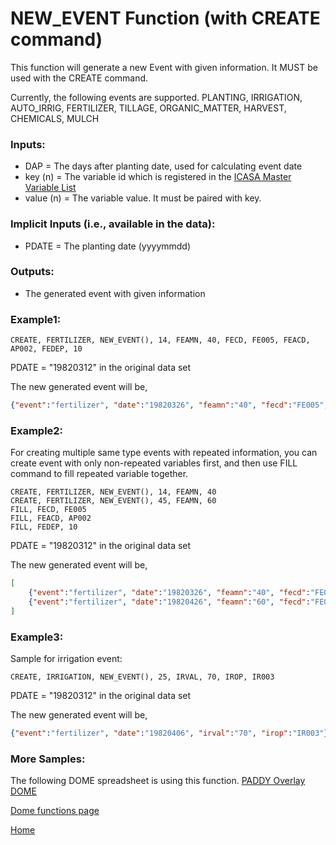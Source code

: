 # NEW_EVENT Function (with CREATE command)

This function will generate a new Event with given information. It MUST be used with the CREATE command.

Currently, the following events are supported.
PLANTING, IRRIGATION, AUTO_IRRIG, FERTILIZER, TILLAGE, ORGANIC_MATTER, HARVEST, CHEMICALS, MULCH

### Inputs:
* DAP = The days after planting date, used for calculating event date
* key (n) = The variable id which is registered in the [ICASA Master Variable List](https://docs.google.com/spreadsheets/d/1MYx1ukUsCAM1pcixbVQSu49NU-LfXg-Dtt-ncLBzGAM/pub)
* value (n) = The variable value. It must be paired with key.

### Implicit Inputs (i.e., available in the data):
* PDATE = The planting date (yyyymmdd)

### Outputs:
* The generated event with given information

### Example1:
```
CREATE, FERTILIZER, NEW_EVENT(), 14, FEAMN, 40, FECD, FE005, FEACD, AP002, FEDEP, 10
```
PDATE = "19820312" in the original data set

The new generated event will be,
```JSON
{"event":"fertilizer", "date":"19820326", "feamn":"40", "fecd":"FE005", "feacd":"AP002", "fedep":"10"}
```

### Example2:

For creating multiple same type events with repeated information, you can create event with only non-repeated variables first, and then use FILL command to fill repeated variable together.
```
CREATE, FERTILIZER, NEW_EVENT(), 14, FEAMN, 40
CREATE, FERTILIZER, NEW_EVENT(), 45, FEAMN, 60
FILL, FECD, FE005
FILL, FEACD, AP002
FILL, FEDEP, 10
```
PDATE = "19820312" in the original data set

The new generated event will be,
```JSON
[
    {"event":"fertilizer", "date":"19820326", "feamn":"40", "fecd":"FE005", "feacd":"AP002", "fedep":"10"},
    {"event":"fertilizer", "date":"19820426", "feamn":"60", "fecd":"FE005", "feacd":"AP002", "fedep":"10"}
]

```

### Example3:

Sample for irrigation event:
```
CREATE, IRRIGATION, NEW_EVENT(), 25, IRVAL, 70, IROP, IR003
```
PDATE = "19820312" in the original data set

The new generated event will be,
```JSON
{"event":"fertilizer", "date":"19820406", "irval":"70", "irop":"IR003"}
```
 
### More Samples:
The following DOME spreadsheet is using this function.
[PADDY Overlay DOME](https://github.com/agmip/json-translation-samples/blob/master/Rice_PADDY_sample/raw/Field_Overlay1%20-%20piped.xlsx?raw=true)

[Dome functions page](DOME_functions.md)

[Home](index.md)
